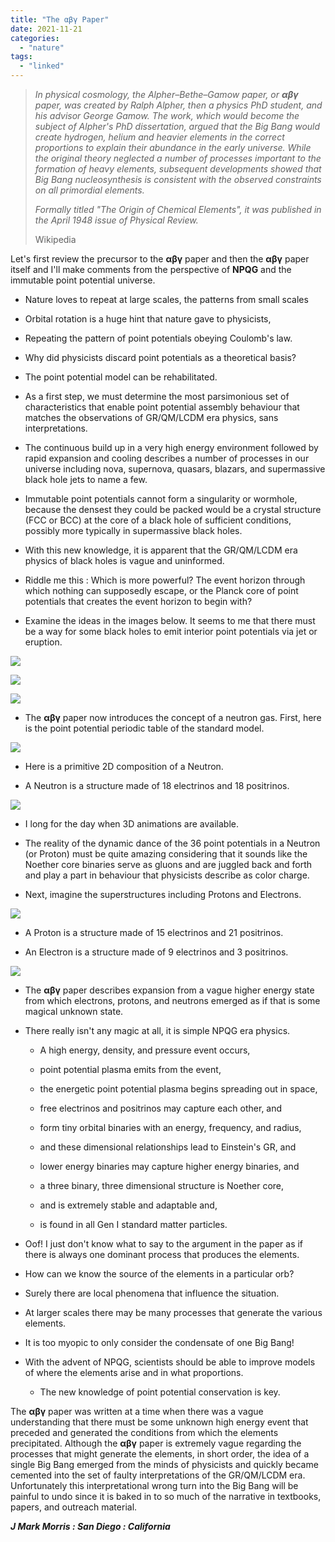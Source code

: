 ```yaml
---
title: "The αβγ Paper"
date: 2021-11-21
categories: 
  - "nature"
tags: 
  - "linked"
---
```


> _In physical cosmology, the Alpher–Bethe–Gamow paper, or **αβγ** paper, was created by Ralph Alpher, then a physics PhD student, and his advisor George Gamow. The work, which would become the subject of Alpher's PhD dissertation, argued that the Big Bang would create hydrogen, helium and heavier elements in the correct proportions to explain their abundance in the early universe. While the original theory neglected a number of processes important to the formation of heavy elements, subsequent developments showed that Big Bang nucleosynthesis is consistent with the observed constraints on all primordial elements._
> 
> _Formally titled "The Origin of Chemical Elements", it was published in the April 1948 issue of Physical Review._
> 
> Wikipedia

Let's first review the precursor to the **αβγ** paper and then the **αβγ** paper itself and I'll make comments from the perspective of **NPQG** and the immutable point potential universe.

- Nature loves to repeat at large scales, the patterns from small scales

- Orbital rotation is a huge hint that nature gave to physicists,

- Repeating the pattern of point potentials obeying Coulomb's law.

- Why did physicists discard point potentials as a theoretical basis?

- The point potential model can be rehabilitated.

- As a first step, we must determine the most parsimonious set of characteristics that enable point potential assembly behaviour that matches the observations of GR/QM/LCDM era physics, sans interpretations.

- The continuous build up in a very high energy environment followed by rapid expansion and cooling describes a number of processes in our universe including nova, supernova, quasars, blazars, and supermassive black hole jets to name a few.

- Immutable point potentials cannot form a singularity or wormhole, because the densest they could be packed would be a crystal structure (FCC or BCC) at the core of a black hole of sufficient conditions, possibly more typically in supermassive black holes.

- With this new knowledge, it is apparent that the GR/QM/LCDM era physics of black holes is vague and uninformed.

- Riddle me this : Which is more powerful? The event horizon through which nothing can supposedly escape, or the Planck core of point potentials that creates the event horizon to begin with?

- Examine the ideas in the images below. It seems to me that there must be a way for some black holes to emit interior point potentials via jet or eruption.


![](images/eed0920e-71ab-4eac-a527-c10cd086d0e5-25904-00001a337ff864dd_file.jpg?w=825)

![](images/screen-shot-2020-09-02-at-5.46.56-am.png?w=1024)

![](images/smbh.png?w=1024)

- The **αβγ** paper now introduces the concept of a neutron gas. First, here is the point potential periodic table of the standard model.

![](images/standard-model-update-1.png)

- Here is a primitive 2D composition of a Neutron.

- A Neutron is a structure made of 18 electrinos and 18 positrinos.

![](images/neutron.png)

- I long for the day when 3D animations are available.

- The reality of the dynamic dance of the 36 point potentials in a Neutron (or Proton) must be quite amazing considering that it sounds like the Noether core binaries serve as gluons and are juggled back and forth and play a part in behaviour that physicists describe as color charge.

- Next, imagine the superstructures including Protons and Electrons.

![](images/proton.png)

- A Proton is a structure made of 15 electrinos and 21 positrinos.

- An Electron is a structure made of 9 electrinos and 3 positrinos.

![](images/electron.png)

- The **αβγ** paper describes expansion from a vague higher energy state from which electrons, protons, and neutrons emerged as if that is some magical unknown state.

- There really isn't any magic at all, it is simple NPQG era physics.
    - A high energy, density, and pressure event occurs,
    
    - point potential plasma emits from the event,
    
    - the energetic point potential plasma begins spreading out in space,
    
    - free electrinos and positrinos may capture each other, and
    
    - form tiny orbital binaries with an energy, frequency, and radius,
    
    - and these dimensional relationships lead to Einstein's GR, and
    
    - lower energy binaries may capture higher energy binaries, and
    
    - a three binary, three dimensional structure is Noether core,
    
    - and is extremely stable and adaptable and,
    
    - is found in all Gen I standard matter particles.

- Oof! I just don't know what to say to the argument in the paper as if there is always one dominant process that produces the elements.

- How can we know the source of the elements in a particular orb?

- Surely there are local phenomena that influence the situation.

- At larger scales there may be many processes that generate the various elements.

- It is too myopic to only consider the condensate of one Big Bang!

- With the advent of NPQG, scientists should be able to improve models of where the elements arise and in what proportions.
    - The new knowledge of point potential conservation is key.

The **αβγ** paper was written at a time when there was a vague understanding that there must be some unknown high energy event that preceded and generated the conditions from which the elements precipitated. Although the **αβγ** paper is extremely vague regarding the processes that might generate the elements, in short order, the idea of a single Big Bang emerged from the minds of physicists and quickly became cemented into the set of faulty interpretations of the GR/QM/LCDM era. Unfortunately this interpretational wrong turn into the Big Bang will be painful to undo since it is baked in to so much of the narrative in textbooks, papers, and outreach material.

**_J Mark Morris : San Diego : California_**
